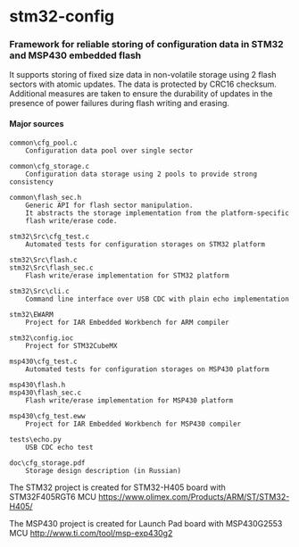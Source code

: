 stm32-config
============

### Framework for reliable storing of configuration data in STM32 and MSP430 embedded flash

It supports storing of fixed size data in non-volatile storage using 2 flash sectors with atomic updates.
The data is protected by CRC16 checksum. Additional measures are taken to ensure the durability of updates in
the presence of power failures during flash writing and erasing.

#### Major sources

    common\cfg_pool.c
        Configuration data pool over single sector

    common\cfg_storage.c
        Configuration data storage using 2 pools to provide strong consistency

    common\flash_sec.h
        Generic API for flash sector manipulation.
        It abstracts the storage implementation from the platform-specific
        flash write/erase code.

    stm32\Src\cfg_test.c
        Automated tests for configuration storages on STM32 platform

    stm32\Src\flash.c
    stm32\Src\flash_sec.c
        Flash write/erase implementation for STM32 platform

    stm32\Src\cli.c
        Command line interface over USB CDC with plain echo implementation

    stm32\EWARM
        Project for IAR Embedded Workbench for ARM compiler

    stm32\config.ioc
        Project for STM32CubeMX

    msp430\cfg_test.c
        Automated tests for configuration storages on MSP430 platform

    msp430\flash.h
    msp430\flash_sec.c
        Flash write/erase implementation for MSP430 platform

    msp430\cfg_test.eww
        Project for IAR Embedded Workbench for MSP430 compiler

    tests\echo.py
        USB CDC echo test

    doc\cfg_storage.pdf
        Storage design description (in Russian)

The STM32 project is created for STM32-H405 board with STM32F405RGT6 MCU
https://www.olimex.com/Products/ARM/ST/STM32-H405/

The MSP430 project is created for Launch Pad board with MSP430G2553 MCU
http://www.ti.com/tool/msp-exp430g2

